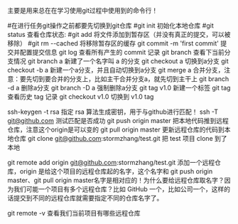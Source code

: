 主要是用来总在在学习使用git过程中使用到的命令行！

#在进行任务git操作之前都要先切换到git仓库
#git init 初始化本地仓库 
#git status 查看仓库状态: 
#git add <file> 将文件添加到暂存区（并没有真正的提交，可以被移除）
#git rm --cached 将移除暂存区的缓存
git commit -m 'first commit' 提交并配置提交信息
git log 查看所有产生的 commit 记录
git branch 查看下当前分支情况
git branch a  新建了一个名字叫 a 的分支
git checkout a  切换到a分支
git checkout -b a  新建一个a分支，并且自动切换到a分支
git merge a 合并分支，注意：要先切到要合并的分支上，比如主干合并分支a，就先切到主干上
git branch -d a 删除a分支
git branch -D a 强制删除a分支
git tag v1.0 新建一个标签
git tag 查看历史 tag 记录
git checkout v1.0  切换到 v1.0 tag

ssh-keygen -t rsa 指定 rsa 算法生成密钥，用于与github进行匹配！
ssh -T git@github.com  测试匹配是否成功
git push origin master 把本地代码推到远程仓库，注意这个origin是可以变的
git pull origin master  更新远程仓库的代码到本地仓库
git clone git@github.com:stormzhang/test.git 把 test 项目 clone 到了本地

git remote add origin git@github.com:stormzhang/test.git 添加一个远程仓库，origin 是给这个项目的远程仓库起的名字，这个名字和
git push origin master、git pull origin master名字是相对应的！为什么要给远程仓库取名字？因为我们可能一个项目有多个远程仓库？比如 GitHub 一个，比如公司一个，这样的话提交到不同的远程仓库就需要指定不同的仓库名字了。

git remote -v 查看我们当前项目有哪些远程仓库
